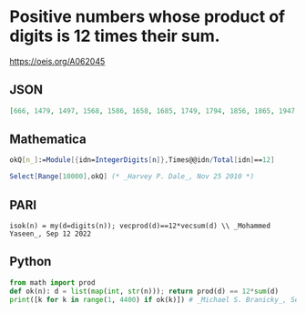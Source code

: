 # Positive numbers whose product of digits is 12 times their sum\.
https://oeis.org/A062045
## JSON
```JSON
[666, 1479, 1497, 1568, 1586, 1658, 1685, 1749, 1794, 1856, 1865, 1947, 1974, 2349, 2394, 2439, 2446, 2464, 2493, 2644, 2934, 2943, 3249, 3294, 3345, 3354, 3429, 3435, 3453, 3492, 3534, 3543, 3924, 3942, 4179, 4197, 4239, 4246, 4264, 4293, 4329, 4335, 4353, 4392]
```
## Mathematica
```Mathematica
okQ[n_]:=Module[{idn=IntegerDigits[n]},Times@@idn/Total[idn]==12]
```
```Mathematica
Select[Range[10000],okQ] (* _Harvey P. Dale_, Nov 25 2010 *)
```
## PARI
```PARI
isok(n) = my(d=digits(n)); vecprod(d)==12*vecsum(d) \\ _Mohammed Yaseen_, Sep 12 2022
```
## Python
```Python
from math import prod
def ok(n): d = list(map(int, str(n))); return prod(d) == 12*sum(d)
print([k for k in range(1, 4400) if ok(k)]) # _Michael S. Branicky_, Sep 12 2022
```
